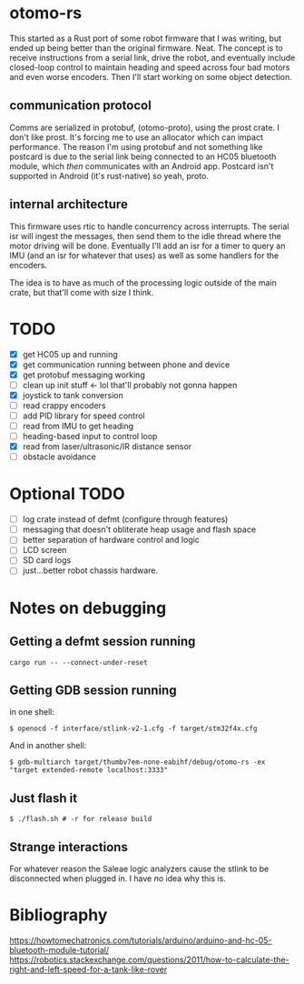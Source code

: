 # otomo-rs
This started as a Rust port of some robot firmware that I was writing, but ended up being better than the original firmware.  Neat.  The concept is to receive instructions from a serial link, drive the robot, and eventually include closed-loop control to maintain heading and speed across four bad motors and even worse encoders.  Then I'll start working on some object detection.

## communication protocol
Comms are serialized in protobuf, (otomo-proto), using the prost crate.  I don't like prost.  It's forcing me to use an allocator which can impact performance.  The reason I'm using protobuf and not something like postcard is due to the serial link being connected to an HC05 bluetooth module, which _then_ communicates with an Android app.  Postcard isn't supported in Android (it's rust-native) so yeah, proto.

## internal architecture
This firmware uses rtic to handle concurrency across interrupts.  The serial isr will ingest the messages, then send them to the idle thread where the motor driving will be done.  Eventually I'll add an isr for a timer to query an IMU (and an isr for whatever that uses) as well as some handlers for the encoders.

The idea is to have as much of the processing logic outside of the main crate, but that'll come with size I think.

# TODO

- [X] get HC05 up and running
- [X] get communication running between phone and device
- [X] get protobuf messaging working
- [ ] clean up init stuff <- lol that'll probably not gonna happen
- [X] joystick to tank conversion
- [ ] read crappy encoders
- [ ] add PID library for speed control
- [ ] read from IMU to get heading
- [ ] heading-based input to control loop
- [X] read from laser/ultrasonic/IR distance sensor
- [ ] obstacle avoidance

# Optional TODO
- [ ] log crate instead of defmt (configure through features)
- [ ] messaging that doesn't obliterate heap usage and flash space
- [ ] better separation of hardware control and logic
- [ ] LCD screen
- [ ] SD card logs
- [ ] just...better robot chassis hardware.

# Notes on debugging
## Getting a defmt session running
```console
cargo run -- --connect-under-reset
```

## Getting GDB session running
in one shell:
```console 
$ openocd -f interface/stlink-v2-1.cfg -f target/stm32f4x.cfg
```
And in another shell: 
```console 
$ gdb-multiarch target/thumbv7em-none-eabihf/debug/otomo-rs -ex "target extended-remote localhost:3333"
```

## Just flash it
```console
$ ./flash.sh # -r for release build
```

## Strange interactions
For whatever reason the Saleae logic analyzers cause the stlink to be disconnected when plugged in.  I have *no* idea why this is.

# Bibliography
https://howtomechatronics.com/tutorials/arduino/arduino-and-hc-05-bluetooth-module-tutorial/
https://robotics.stackexchange.com/questions/2011/how-to-calculate-the-right-and-left-speed-for-a-tank-like-rover
